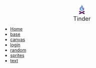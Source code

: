 <center>
	<a href="/" style="text-decoration: none; color: inherit;">
		<div>
			<img src="tinder.svg" alt="drawing" width="32" />
		</div><font size="4">Tinder</font>
	</a>
</center>

- [Home](language.md)
- [base](base.md)
- [canvas](canvas.md)
- [login](login.md)
- [random](random.md)
- [sprites](sprites.md)
- [text](text.md)
